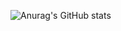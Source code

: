![Anurag's GitHub stats](https://github-readme-stats.vercel.app/api?username=kallerdaller&count_private=true&show_icons=true&theme=dark)

